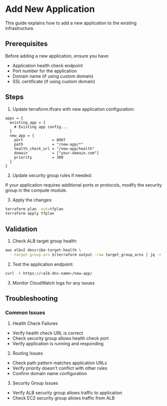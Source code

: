 # Add New Application

This guide explains how to add a new application to the existing infrastructure.

## Prerequisites

Before adding a new application, ensure you have:
- Application health check endpoint
- Port number for the application
- Domain name (if using custom domain)
- SSL certificate (if using custom domain)

## Steps

1. Update terraform.tfvars with new application configuration:

```hcl
apps = {
  existing_app = {
    # Existing app config...
  }
  new_app = {
    port             = 8087
    path             = "/new-app/*"
    health_check_url = "/new-app/health"
    domain           = ["your-domain.com"]
    priority         = 300
  }
}
```

2. Update security group rules if needed:

If your application requires additional ports or protocols, modify the security group in the compute module.

3. Apply the changes:

```bash
terraform plan -out=tfplan
terraform apply tfplan
```

## Validation

1. Check ALB target group health:
```bash
aws elbv2 describe-target-health \
  --target-group-arn $(terraform output -raw target_group_arns | jq -r '.new_app')
```

2. Test the application endpoint:
```bash
curl -k https://<alb-dns-name>/new-app/
```

3. Monitor CloudWatch logs for any issues

## Troubleshooting

### Common Issues

1. Health Check Failures
- Verify health check URL is correct
- Check security group allows health check port
- Verify application is running and responding

2. Routing Issues
- Check path pattern matches application URLs
- Verify priority doesn't conflict with other rules
- Confirm domain name configuration

3. Security Group Issues
- Verify ALB security group allows traffic to application
- Check EC2 security group allows traffic from ALB
